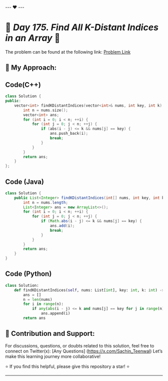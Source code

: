 --- ❤️ ---

# 🚀 _Day 175. Find All K-Distant Indices in an Array_ 🧠


The problem can be found at the following link: [Problem Link](https://leetcode.com/problems/find-all-k-distant-indices-in-an-array/description/)

## 🎯 **My Approach:**


## Code(C++)
```cpp
class Solution {
public:
    vector<int> findKDistantIndices(vector<int>& nums, int key, int k) {
        int n = nums.size();
        vector<int> ans;
        for (int i = 0; i < n; ++i) {
            for (int j = 0; j < n; ++j) {
                if (abs(i - j) <= k && nums[j] == key) {
                    ans.push_back(i);
                    break;
                }
            }
        }
        return ans;
    }
};
```

## Code (Java)

```java
class Solution {
    public List<Integer> findKDistantIndices(int[] nums, int key, int k) {
        int n = nums.length;
        List<Integer> ans = new ArrayList<>();
        for (int i = 0; i < n; ++i) {
            for (int j = 0; j < n; ++j) {
                if (Math.abs(i - j) <= k && nums[j] == key) {
                    ans.add(i);
                    break;
                }
            }
        }
        return ans;
    }
}
```

## Code (Python)

```python
class Solution:
    def findKDistantIndices(self, nums: List[int], key: int, k: int) -> List[int]:
        ans = []
        n = len(nums)
        for i in range(n):
            if any(abs(i - j) <= k and nums[j] == key for j in range(n)):
                ans.append(i)
        return ans
```



## 🎯 **Contribution and Support:**

For discussions, questions, or doubts related to this solution, feel free to connect on Twitter(x): [Any Questions] (https://x.com/Sachin_Teenwal) Let’s make this learning journey more collaborative!

⭐ If you find this helpful, please give this repository a star! ⭐

---
